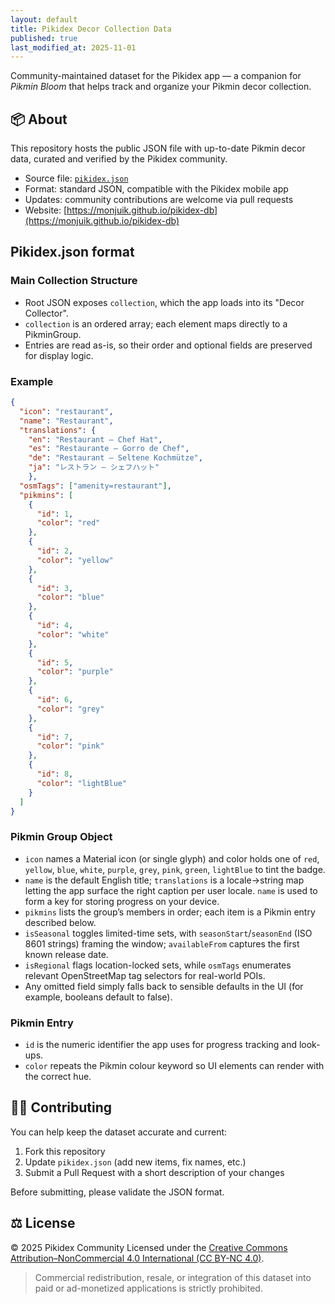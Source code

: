 ```yaml
---
layout: default
title: Pikidex Decor Collection Data
published: true
last_modified_at: 2025-11-01
---
```



Community-maintained dataset for the Pikidex app — a companion for *Pikmin Bloom* that helps track and organize your Pikmin decor collection.


## 📦 About

This repository hosts the public JSON file with up-to-date Pikmin decor data, curated and verified by the Pikidex community.

- Source file: [`pikidex.json`](./pikidex.json)
- Format: standard JSON, compatible with the Pikidex mobile app
- Updates: community contributions are welcome via pull requests
- Website: [https://monjuik.github.io/pikidex-db](https://monjuik.github.io/pikidex-db)

## Pikidex.json format

### Main Collection Structure

  - Root JSON exposes `collection`, which the app loads into its "Decor Collector".
  - `collection` is an ordered array; each element maps directly to a PikminGroup.
  - Entries are read as-is, so their order and optional fields are preserved for display logic.

### Example

``` json
{
  "icon": "restaurant",
  "name": "Restaurant",
  "translations": {
    "en": "Restaurant — Chef Hat",
    "es": "Restaurante — Gorro de Chef",
    "de": "Restaurant – Seltene Kochmütze",
    "ja": "レストラン — シェフハット"
    },
  "osmTags": ["amenity=restaurant"],
  "pikmins": [
    {
      "id": 1,
      "color": "red"
    },
    {
      "id": 2,
      "color": "yellow"
    },
    {
      "id": 3,
      "color": "blue"
    },
    {
      "id": 4,
      "color": "white"
    },
    {
      "id": 5,
      "color": "purple"
    },
    {
      "id": 6,
      "color": "grey"
    },
    {
      "id": 7,
      "color": "pink"
    },
    {
      "id": 8,
      "color": "lightBlue"
    }
  ]
}
```

###  Pikmin Group Object

  - `icon` names a Material icon (or single glyph) and color holds one of `red`, `yellow`, `blue`, `white`, `purple`, `grey`, `pink`, `green`, `lightBlue` to tint the badge.
  - `name` is the default English title; `translations` is a locale→string map letting the app surface the right caption per user locale. `name` is used to form a key for storing progress on your device.
  - `pikmins` lists the group’s members in order; each item is a Pikmin entry described below.
  - `isSeasonal` toggles limited-time sets, with `seasonStart`/`seasonEnd` (ISO 8601 strings) framing the window; `availableFrom` captures the first known release date.
  - `isRegional` flags location-locked sets, while `osmTags` enumerates relevant OpenStreetMap tag selectors for real-world POIs.
  - Any omitted field simply falls back to sensible defaults in the UI (for example, booleans default to false).

###  Pikmin Entry

  - `id` is the numeric identifier the app uses for progress tracking and look-ups.
  - `color` repeats the Pikmin colour keyword so UI elements can render with the correct hue.


## 🧑‍💻 Contributing

You can help keep the dataset accurate and current:

1. Fork this repository
2. Update `pikidex.json` (add new items, fix names, etc.)
3. Submit a Pull Request with a short description of your changes

Before submitting, please validate the JSON format.


## ⚖️ License

© 2025 Pikidex Community
Licensed under the [Creative Commons Attribution–NonCommercial 4.0 International (CC BY-NC 4.0)](https://creativecommons.org/licenses/by-nc/4.0/).

> Commercial redistribution, resale, or integration of this dataset into paid or ad-monetized applications is strictly prohibited.
